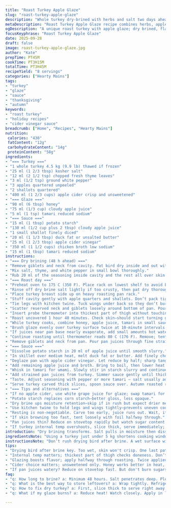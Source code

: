 ```yaml
---
title: "Roast Turkey Apple Glaze"
slug: "roast-turkey-apple-glaze"
description: "Whole turkey dry-brined with herbs and salt two days ahead. Roasted low and slow with aromatic apple and shallots. Glazed halfway with a syrupy honey cider mix. Sauce thickened with potato starch, enriched with seared shallots, cider vinegar, broth, and tamari adds depth. Cook by eye—breast skin turns crisp golden, juices run clear, thigh temp hits 80 C. Rest before carving to lock juices. Autumnal veggies optional, but roasted root veg or sautéed greens pair well. Substitutions include duck fat for butter, white miso for tamari, and pear for apple for subtle tweaks. Time buffers given, but rely on sight and feel."
metaDescription: "Roast Turkey Apple Glaze recipe combines herbs, apple, and tamari for a unique flavor. Tender, juicy turkey that impresses any gathering."
ogDescription: "A unique roast turkey with apple glaze; dry brined, flavorful, and perfect for gatherings. Ideal with autumn veggies on the side."
focusKeyphrase: "Roast Turkey Apple Glaze"
date: 2025-09-28
draft: false
image: roast-turkey-apple-glaze.jpg
author: "Kate"
prepTime: PT45M
cookTime: PT3H15M
totalTime: PT3H45M
recipeYield: "8 servings"
categories: ["Hearty Mains"]
tags:
- "turkey"
- "glaze"
- "sauce"
- "thanksgiving"
- "autumn"
keywords:
- "roast turkey"
- "holiday recipes"
- "cider vinegar sauce"
breadcrumb: ["Home", "Recipes", "Hearty Mains"]
nutrition: 
 calories: "430"
 fatContent: "12g"
 carbohydrateContent: "14g"
 proteinContent: "58g"
ingredients:
- "=== Turkey ==="
- "1 whole turkey 4.5 kg (9.9 lb) thawed if frozen"
- "25 ml (1 2/3 tbsp) kosher salt"
- "12 ml (2 1/2 tsp) chopped fresh thyme leaves"
- "3 ml (1/2 tsp) ground white pepper"
- "3 apples quartered unpeeled"
- "2 shallots quartered"
- "400 ml (1 2/3 cups) apple cider crisp and unsweetened"
- "=== Glaze ==="
- "90 ml (6 tbsp) honey"
- "75 ml (1/3 cup) cloudy apple juice"
- "5 ml (1 tsp) tamari reduced sodium"
- "=== Sauce ==="
- "15 ml (1 tbsp) potato starch"
- "130 ml (1/2 cup plus 2 tbsp) cloudy apple juice"
- "1 small shallot finely diced"
- "20 ml (1 1/3 tbsp) duck fat or unsalted butter"
- "25 ml (1 2/3 tbsp) apple cider vinegar"
- "350 ml (1 1/2 cups) chicken broth low sodium"
- "15 ml (1 tbsp) tamari reduced sodium"
instructions:
- "=== Dry brining (48 h ahead) ==="
- "Remove giblets and neck from cavity. Pat bird dry inside and out with paper towels. Reserve giblets and neck for later stock or discard."
- "Mix salt, thyme, and white pepper in small bowl thoroughly."
- "Rub 20 ml of the seasoning inside cavity and the rest all over skin — breasts, legs, wings. Spread evenly but don’t overdo or skin turns too salty. Cover loosely with plastic wrap. Refrigerate uncovered if you want crisper skin. Let dry brine 48 hours minimum."
- "=== Roast day ==="
- "Preheat oven to 175 C (350 F). Place rack on lowest shelf to avoid burning back of bird."
- "Rinse off dry brine salt lightly if too crusty, then pat dry thoroughly again. Don’t skip drying; skin must be dry for browning."
- "Place turkey breast side up on heavy roasting pan rack."
- "Stuff cavity gently with apple quarters and shallots. Don’t pack tightly or impair air circulation inside."
- "Tie legs with kitchen twine. Tuck wings under back so they don’t burn and bird cooks evenly."
- "Scatter reserved neck and giblets loosely around bottom of pan. Pour apple cider into pan base so it simmers and adds moisture during roasting."
- "Insert probe thermometer into thickest part of thigh without touching bone."
- "Roast uncovered 1 hour 40 minutes. Check skin—should start turning golden, juices clear when pierced near leg."
- "While turkey cooks, combine honey, apple juice, tamari in small saucepan. Bring to low boil. Reduce heat, simmer gently until syrup thickens slightly, about 5 minutes. Watch carefully to avoid burning sugar."
- "Brush glaze evenly over turkey surface twice at 10-minute intervals during last 25 minutes of roasting."
- "If juices near pan base nearly evaporate, add small amounts hot water or more cider to maintain moisture."
- "Continue roasting until thermometer reads 80 C (176 F). Remove; tent loosely with foil. Rest 20 minutes to redistribute juices. Skin crisps more as it rests."
- "Remove giblets and neck from pan. Pour pan juices through fine strainer into bowl, skim fat from top once cooled."
- "=== Sauce ==="
- "Dissolve potato starch in 20 ml of apple juice until smooth slurry."
- "In skillet over medium heat, melt duck fat or butter. Add finely chopped shallots. Sweat gently until translucent and fragrant, not browned."
- "Deglaze pan with apple cider vinegar. Let reduce by half; sharp tang should linger."
- "Add remaining apple juice and broth. Bring to boil, then lower heat."
- "Whisk in tamari for umami. Slowly stir in starch slurry and continue whisking."
- "Add strained pan juices from turkey. Simmer sauce gently until thickened and shiny, about 8 minutes. Stir frequently to prevent lumps or scorching."
- "Taste. Adjust seasoning with pepper or more tamari — salt usually adequate from dry brine."
- "Serve turkey carved thick slices, spoon sauce over. Autumn roasted roots or sautéed kale for contrast—rich, earthy, crisp."
- "=== Tips and alternatives ==="
- "If no apple cider, use white grape juice for glaze; swap tamari for soy sauce but reduce quantity by 20%."
- "Potato starch replaces corn starch—better gloss, less opaque."
- "Dry brine ups moisture retention—skip if in rush but expect drier meat and pale skin."
- "Use kitchen twine to hold legs and wings tightly—prevents uneven cooking and unattractive ragged edges."
- "Resting is non-negotiable. Carve too early, juice runs out. Wait, it settles—moist slices."
- "If skin browning too fast, tent loosely with foil halfway through."
- "Pan juices thin? Reduce on stovetop rapidly but watch sugar content in glaze—can burn fast."
- "If turkey internal temp overshoots, slice thick, serve immediately; meat still juicy if rested well."
introduction: "Dry brining transforms. Salt pulls in moisture then dissolves, reabsorbed to amplify. Crucial to have enough salt to penetrate thick bird but not so much it’s crusted salt block. Thyme freshened flavor; white pepper folds tones without harsh bite black pepper can sometimes add. Stuffing the cavity with apple and shallots releases steam and fruit sugars during roast, perfume fills kitchen — that caramelizing scent creeping past. Roast low 175 C allows even cooking, skin starts rendering fat slow, skin crackles golden but not burnt. Glaze mid roast seals moisture but adds sweet-savory layer; honey thickens, tamari deepens, cider refreshes. Sauce made with shallots sweated gentle, acidity balanced with vinegar, starch thickens to mirror turkey glaze’s sheen. Practical. Reliable. No fuss. Just techniques that... work."
ingredientsNote: "Using a turkey just under 5 kg shortens cooking window but brining remains same; adjust roasting for smaller size, check temperature earlier. Honey chosen over maple syrup for glaze because it holds better heat and thickens without overpowering. Apple juice or cider must be unsweetened to control glaze consistency and sweetness. Replacing butter with duck fat adds luxurious mouthfeel and richer flavor in sauce, ideal if you want to riff on basics. Tamaris chosen over regular soy for reduced salt and smoother taste; can substitute with white miso dissolved in broth for umami but changes sauce texture. Quartering apples unpeeled keeps pectin helping natural glaze and moisture in cavity without mushy breakdown. Duck fat or butter for sauce fat content keeps richness from overtaking sharp vinegar bite. Potato starch used because it yields clearer, silkier sauce than corn starch which can cloud."
instructionsNote: "Don’t rush drying bird after brine. A wet surface will steam not crisp. Lock in the seasoning with that final pat down. Oven temp low enough to break down connective tissue slowly—rests after roasting is critical. Thermometer deep in thigh—not breast—bones conduct heat differently, leg temp = safe doneness gauge. Glazing boosts color, flavor; apply twice so glaze builds layers not burn sugars. Sauce depends on sweating shallots slowly—burnt mince ruins flavor. Deglaze hard and reduce acid sharpness but don’t over reduce or sauce turns too tart. When thickening, add slurry slowly stirring constantly to avoid gluey, grainy texture. If sauce overly thick, thin with broth. Last seasoning tweak should balance sweet, sour, salt, umami. Rest turkey uncovered in warm spot but tented with foil if drafts. Carve after rest; juices trapped, not lost on platter. If pan juices watery, simmer to concentrate before adding to sauce. Avoid including giblets in sauce directly; they add bitterness unless first seared and skimmed."
tips:
- "Drying bird after brine key. Too wet, skin won't crisp. One last pat down crucial. Oven temperature makes them juicy but not burnt. Low heat, slow cook. Monitor closely."
- "Internal temp matters; thickest part of thigh checks doneness. Don’t touch bone. Aim for 80 C. Juiciness to follow when resting. Tent with foil helps skin stay crispy."
- "Glazing boosts flavor; apply halfway through roasting. Twice applied, not burned. Watch closely for sugar's dance. If skin over-browning, tent loosely during cook. Avoid mistakes."
- "Cider choice matters; unsweetened only. Honey works better in heat, better than maple syrup. Duck fat instead of butter? Richer flavor in sauce. Worth trying."
- "If pan juices watery? Reduce on stovetop fast. But don't burn sugars. Thinning sauce? Add broth slowly. Adjust seasoning always before serving. Sweet versus salty balance key."
faq:
- "q: How long to brine? a: Minimum 48 hours. Salt penetrates deep. Plenty of time. Enables moisture. Don’t rush; results suffer."
- "q: What is the best way to store leftovers? a: Wrap tightly. Refrigerate immediately. Eat within 3 days. Reheat gently, don’t dry out turkey."
- "q: How to fix dry turkey? a: First, slice thick to serve right away. Juices should still flow. Sauce adds moisture too. Next time, brine more."
- "q: What if my glaze burns? a: Reduce heat! Watch closely. Apply in last moments; prevent burning. Can salvage by adding liquid later; won't be shiny."

---
```

